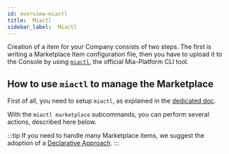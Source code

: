 ```yaml
---
id: overview-miactl
title:  Miactl
sidebar_label:  Miactl
---
```


Creation of a item for your Company consists of two steps. The first is writing a Marketplace Item configuration file, then you have to upload it to the Console by using [`miactl`](/cli/miactl/10_overview.md), the official Mia-Platform CLI tool.

## How to use `miactl` to manage the Marketplace

First of all, you need to setup `miactl`, as explained in the [dedicated doc](/cli/miactl/20_setup.md).

With the `miactl marketplace` subcommands, you can perform several actions, described here below.

:::tip
If you need to handle many Marketplace items, we suggest the adoption of a [Declarative Approach](/software-catalog/manage-items/declarative-approach.md).
:::

